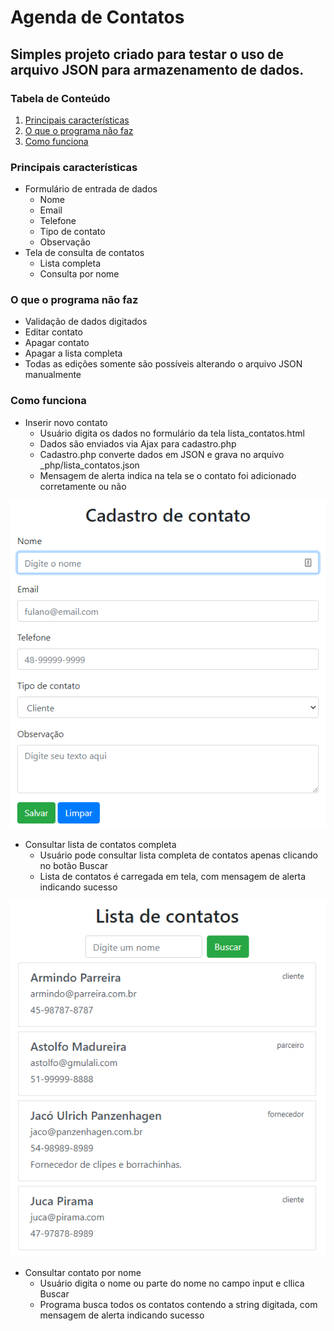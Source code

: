 # Agenda de Contatos
## Simples projeto criado para testar o uso de arquivo JSON para armazenamento de dados.

### Tabela de Conteúdo
1. [Principais características](#Principais-características)
2. [O que o programa não faz](#O-que-o-programa-não-faz)
3. [Como funciona](#Como-funciona)

### Principais características
* Formulário de entrada de dados
  * Nome
  * Email
  * Telefone
  * Tipo de contato
  * Observação
* Tela de consulta de contatos
  * Lista completa
  * Consulta por nome

### O que o programa não faz
* Validação de dados digitados
* Editar contato
* Apagar contato
* Apagar a lista completa
* Todas as edições somente são possíveis alterando o arquivo JSON manualmente

### Como funciona
* Inserir novo contato
  * Usuário digita os dados no formulário da tela lista_contatos.html
  * Dados são enviados via Ajax para cadastro.php
  * Cadastro.php converte dados em JSON e grava no arquivo _php/lista_contatos.json
  * Mensagem de alerta indica na tela se o contato foi adicionado corretamente ou não

![Cadastro de contato](/Imagens/tela_cadastro_contato.png)

* Consultar lista de contatos completa
  * Usuário pode consultar lista completa de contatos apenas clicando no botão Buscar
  * Lista de contatos é carregada em tela, com mensagem de alerta indicando sucesso

![Consulta de contatos](/Imagens/tela_consulta_contatos.png)

* Consultar contato por nome
  * Usuário digita o nome ou parte do nome no campo input e cllica Buscar
  * Programa busca todos os contatos contendo a string digitada, com mensagem de alerta indicando sucesso

